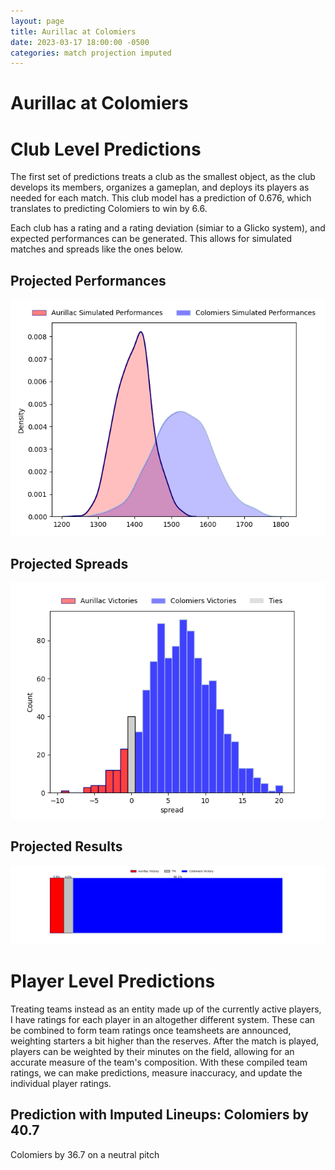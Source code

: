 ```yaml
---  
layout: page  
title: Aurillac at Colomiers  
date: 2023-03-17 18:00:00 -0500  
categories: match projection imputed  
---
```

# Aurillac at Colomiers

# Club Level Predictions


The first set of predictions treats a club as the smallest object, as the club develops its members, organizes a gameplan, and deploys its players as needed for each match. This club model has a prediction of 0.676, which translates to predicting Colomiers to win by 6.6.

Each club has a rating and a rating deviation (simiar to a Glicko system), and expected performances can be generated. This allows for simulated matches and spreads like the ones below.
## Projected Performances


![Projected Performances](plots/performances_2023-03-17-Colomiers-Aurillac.png)
## Projected Spreads


![Projected Spreads](plots/spreads_2023-03-17-Colomiers-Aurillac.png)
## Projected Results


![Projected Results](plots/resultbar_2023-03-17-Colomiers-Aurillac.png)
# Player Level Predictions


Treating teams instead as an entity made up of the currently active players, I have ratings for each player in an altogether different system. These can be combined to form team ratings once teamsheets are announced, weighting starters a bit higher than the reserves. After the match is played, players can be weighted by their minutes on the field, allowing for an accurate measure of the team's composition. With these compiled team ratings, we can make predictions, measure inaccuracy, and update the individual player ratings.
## Prediction with Imputed Lineups: Colomiers by 40.7


Colomiers by 36.7 on a neutral pitch

